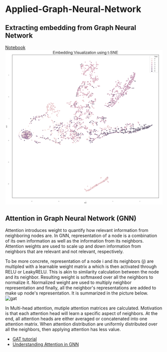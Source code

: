 # Applied-Graph-Neural-Network

## Extracting embedding from Graph Neural Network
[Notebook](Graph%20Convolutional%20Networks%20Demo.ipynb)  
![Cora embedding](/cora-embedding.png)

## Attention in Graph Neural Network (GNN)
Attention introduces weight to quantify how relevant information from neighboring nodes are. In GNN, representation of a node is a combination of its own information as well as the information from its neighbors. Attention weights are used to scale up and down information from neighbors that are relevant and not relevant, respectively. 

To be more concrete, representation of a node i and its neighbors (j) are multipled with a learnable weight matrix a which is then activated through RELU or LeakyRELU. This is akin to similarity calculation between the node and its neighbor. 
Resulting weight is softmaxed over all the neighbors to normalize it. Normalized weight are used to multiply neighbor representation and finally, all the neighbor's representations are added to make up node's representation. It is summarized in the picture below.    
![gat](/images/gat.png)  

In Multi-head attention, mutiple attention matrices are calculated. Motivation is that each attention head will learn a specific aspect of neighbors. At the end, all attention heads are either averaged or concatenated into one attention matrix. When attention distribution are uniformly distributed over all the neighbors, then applying attention has less value.  


* [GAT tutorial](https://docs.dgl.ai/en/latest/tutorials/models/1_gnn/9_gat.html)
* [Understanding Attention in GNN](https://slideslive.com/38915806/understanding-attention-in-graph-neural-networks)
